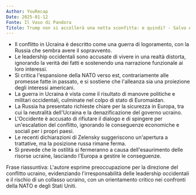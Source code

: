 ```yaml
---
Author: YouRecap
Date: 2025-01-12
Fonte: Il Vaso di Pandora
Titolo: Trump non si accollerà una netta sconfitta: e quindi? - Salvo Ardizzone
---
```


- Il conflitto in Ucraina è descritto come una guerra di logoramento, con la Russia che sembra avere il sopravvento.
- Le leadership occidentali sono accusate di vivere in una realtà distorta, ignorando la verità dei fatti e sostenendo una narrazione funzionale ai loro interessi.
- Si critica l'espansione della NATO verso est, contrariamente alle promesse fatte in passato, e si sostiene che l'alleanza sia una proiezione degli interessi americani.
- La guerra in Ucraina è vista come il risultato di manovre politiche e militari occidentali, culminate nel colpo di stato di Euromaidan.
- La Russia ha presentato richieste chiare per la sicurezza in Europa, tra cui la neutralità dell'Ucraina e la denazificazione del governo ucraino.
- L'Occidente è accusato di rifiutare il dialogo e di spingere per un'escalation del conflitto, ignorando le conseguenze economiche e sociali per i propri paesi.
- Le recenti dichiarazioni di Zelensky suggeriscono un'apertura a trattative, ma la posizione russa rimane ferma.
- Si prevede che le ostilità si fermeranno a causa dell'esaurimento delle risorse ucraine, lasciando l'Europa a gestire le conseguenze.

Frase riassuntiva: L'autore esprime preoccupazione per la direzione del conflitto ucraino, evidenziando l'irresponsabilità delle leadership occidentali e il rischio di un collasso ucraino, con un orientamento critico nei confronti della NATO e degli Stati Uniti.
